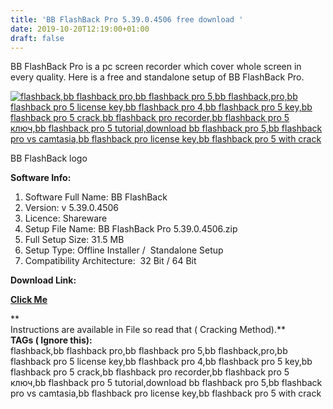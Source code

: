 ```yaml
---
title: 'BB FlashBack Pro 5.39.0.4506 free download '
date: 2019-10-20T12:19:00+01:00
draft: false
---
```


BB FlashBack Pro is a pc screen recorder which cover whole screen in every quality. Here is a free and standalone setup of BB FlashBack Pro.  
  
  
  

[![flashback,bb flashback pro,bb flashback pro 5,bb flashback,pro,bb flashback pro 5 license key,bb flashback pro 4,bb flashback pro 5 key,bb flashback pro 5 crack,bb flashback pro recorder,bb flashback pro 5 ключ,bb flashback pro 5 tutorial,download bb flashback pro 5,bb flashback pro vs camtasia,bb flashback pro license key,bb flashback pro 5 with crack](https://1.bp.blogspot.com/-3uwCdnSYkJw/XaxBhYcf6NI/AAAAAAAAAjI/RGA5I7y0qwst__b_xjMylmlPYeEDCRmmgCLcBGAsYHQ/s320/logo%2Bframe1.jpg "flashback,bb flashback pro,bb flashback pro 5,bb flashback,pro,bb flashback pro 5 license key,bb flashback pro 4,bb flashback pro 5 key,bb flashback pro 5 crack,bb flashback pro recorder,bb flashback pro 5 ключ,bb flashback pro 5 tutorial,download bb flashback pro 5,bb flashback pro vs camtasia,bb flashback pro license key,bb flashback pro 5 with crack")](https://1.bp.blogspot.com/-3uwCdnSYkJw/XaxBhYcf6NI/AAAAAAAAAjI/RGA5I7y0qwst__b_xjMylmlPYeEDCRmmgCLcBGAsYHQ/s1600/logo%2Bframe1.jpg)

BB FlashBack logo

  

**Software Info:**

1.  Software Full Name: BB FlashBack
2.  Version: v 5.39.0.4506
3.  Licence: Shareware  
4.  Setup File Name: BB FlashBack Pro 5.39.0.4506.zip
5.  Full Setup Size: 31.5 MB
6.  Setup Type: Offline Installer /  Standalone Setup
7.  Compatibility Architecture:  32 Bit / 64 Bit 

**Download Link:**

**[Click Me](https://mega.nz/#!JddhAC5L!Uzd0wwTP9_L4qeTnvzsbrCPGBgc_--cFQaABPiXx4Pg)**  
  
**  
Instructions are available in File so read that ( Cracking Method).**  
**TAGs ( Ignore this):**  
flashback,bb flashback pro,bb flashback pro 5,bb flashback,pro,bb flashback pro 5 license key,bb flashback pro 4,bb flashback pro 5 key,bb flashback pro 5 crack,bb flashback pro recorder,bb flashback pro 5 ключ,bb flashback pro 5 tutorial,download bb flashback pro 5,bb flashback pro vs camtasia,bb flashback pro license key,bb flashback pro 5 with crack